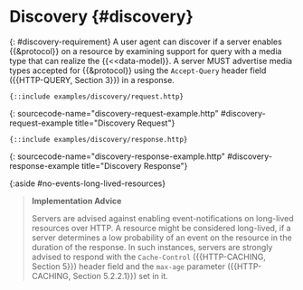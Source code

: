 # Discovery {#discovery}

{: #discovery-requirement}
A user agent can discover if a server enables {{&protocol}} on a resource by examining support for query with a media type that can realize the {{<<data-model}}. A server MUST advertise media types accepted for {{&protocol}} using the `Accept-Query` header field ({{HTTP-QUERY, Section 3}}) in a response.

~~~ http-message
{::include examples/discovery/request.http}

~~~
{: sourcecode-name="discovery-request-example.http" #discovery-request-example title="Discovery Request"}

~~~ http-message
{::include examples/discovery/response.http}
~~~
{: sourcecode-name="discovery-response-example.http" #discovery-response-example title="Discovery Response"}

{:aside #no-events-long-lived-resources}
> **Implementation Advice**
>
> Servers are advised against enabling event-notifications on long-lived resources over HTTP. A resource might be considered long-lived, if a server determines a low probability of an event on the resource in the duration of the response. In such instances, servers are strongly advised to respond with the `Cache-Control` ({{HTTP-CACHING, Section 5}}) header field and the `max-age` parameter ({{HTTP-CACHING, Section 5.2.2.1}}) set in it.
